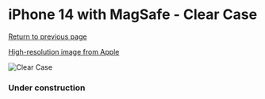 # iPhone 14  with MagSafe - Clear Case

[Return to previous page](/iphone_14)

[High-resolution image from Apple](https://store.storeimages.cdn-apple.com/8756/as-images.apple.com/is/MPU13?wid=4500&hei=4500&fmt=png)

<div style="width: 384px"><img src="/everysource/MPU13.png" alt="Clear Case"></div>

### Under construction
